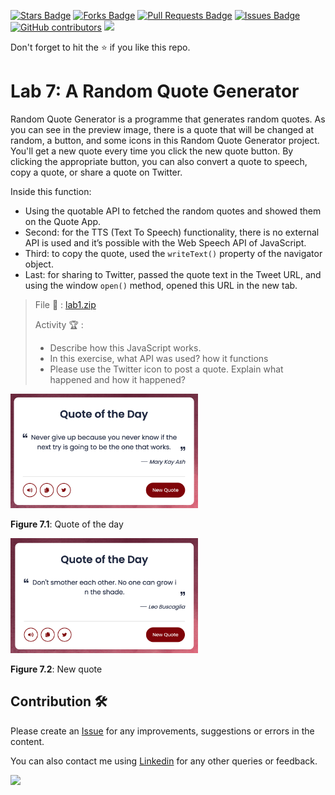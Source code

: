 <a href="https://github.com/drshahizan/learn-php/stargazers"><img src="https://img.shields.io/github/stars/drshahizan/learn-php" alt="Stars Badge"/></a>
<a href="https://github.com/drshahizan/learn-php/network/members"><img src="https://img.shields.io/github/forks/drshahizan/learn-php" alt="Forks Badge"/></a>
<a href="https://github.com/drshahizan/learn-php/pulls"><img src="https://img.shields.io/github/issues-pr/drshahizan/learn-php" alt="Pull Requests Badge"/></a>
<a href="https://github.com/drshahizan/learn-php/issues"><img src="https://img.shields.io/github/issues/drshahizan/learn-php" alt="Issues Badge"/></a>
<a href="https://github.com/drshahizan/learn-php/graphs/contributors"><img alt="GitHub contributors" src="https://img.shields.io/github/contributors/drshahizan/learn-php?color=2b9348"></a>
![](https://visitor-badge.glitch.me/badge?page_id=drshahizan/learn-php)

Don't forget to hit the :star: if you like this repo.

# Lab 7: A Random Quote Generator

Random Quote Generator is a programme that generates random quotes. As you can see in the preview image, there is a quote that will be changed at random, a button, and some icons in this Random Quote Generator project. You'll get a new quote every time you click the new quote button. By clicking the appropriate button, you can also convert a quote to speech, copy a quote, or share a quote on Twitter.

Inside this function:

- Using the quotable API to fetched the random quotes and showed them on the Quote App.
- Second: for the TTS (Text To Speech) functionality, there is no external API is used and it’s possible with the Web Speech API of JavaScript.
- Third: to copy the quote, used the `writeText()` property of the navigator object.
- Last: for sharing to Twitter, passed the quote text in the Tweet URL, and using the window `open()` method,  opened this URL in the new tab.

> File 📁 : [lab1.zip](./download/lab1.zip?raw=true)
> 
> Activity 🏆 :
> - Describe how this JavaScript works.
> - In this exercise, what API was used? how it functions
> - Please use the Twitter icon to post a quote. Explain what happened and how it happened?
> 

<img src="./download/L7adv-a.png" width="300" />

**Figure 7.1**: Quote of the day

<img src="./download/L7adv-b.png" width="300" />

**Figure 7.2**: New quote

## Contribution 🛠️
Please create an [Issue](https://github.com/drshahizan/learn-php/issues) for any improvements, suggestions or errors in the content.

You can also contact me using [Linkedin](https://www.linkedin.com/in/drshahizan/) for any other queries or feedback.

![](https://visitor-badge.glitch.me/badge?page_id=drshahizan)
